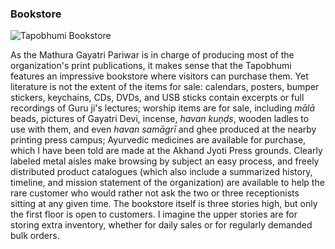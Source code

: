### Bookstore

![Tapobhumi Bookstore](/img/tapobhumi-bookstore.JPG)

As the Mathura Gayatri Pariwar is in charge of producing most of the organization's print publications, it makes sense that the Tapobhumi features an impressive bookstore where visitors can purchase them. Yet literature is not the extent of the items for sale: calendars, posters, bumper stickers, keychains, CDs, DVDs, and USB sticks contain excerpts or full recordings of Guru ji's lectures; worship items are for sale, including _mālā_ beads, pictures of Gayatri Devi, incense, _havan kuṇḍs_, wooden ladles to use with them, and even _havan samāgrī_ and ghee produced at the nearby printing press campus; Ayurvedic medicines are available for purchase, which I have been told are made at the Akhand Jyoti Press grounds. Clearly labeled metal aisles make browsing by subject an easy process, and freely distributed product catalogues (which also include a summarized history, timeline, and mission statement of the organization) are available to help the rare customer who would rather not ask the two or three receptionists sitting at any given time. The bookstore itself is three stories high, but only the first floor is open to customers. I imagine the upper stories are for storing extra inventory, whether for daily sales or for regularly demanded bulk orders.

